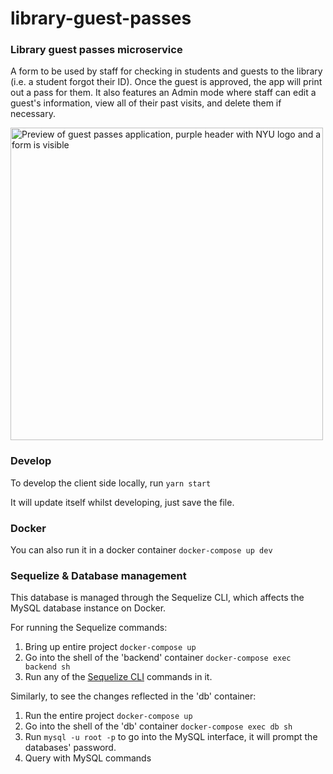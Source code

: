 # library-guest-passes

### Library guest passes microservice

A form to be used by staff for checking in students and guests to the library (i.e. a student forgot their ID). Once the guest is approved, the app will print out a pass for them. It also features an Admin mode where staff can edit a guest's information, view all of their past visits, and delete them if necessary.


<img width="500" alt="Preview of guest passes application, purple header with NYU logo and a form is visible" src="https://user-images.githubusercontent.com/49990405/144086507-5697c054-d92f-486a-b922-3e6213393d96.png">

### Develop

To develop the client side locally, run
`yarn start`

It will update itself whilst developing, just save the file.

### Docker

You can also run it in a docker container
`docker-compose up dev`

### Sequelize & Database management

This database is managed through the Sequelize CLI, which affects the MySQL database instance on Docker.

For running the Sequelize commands:

1. Bring up entire project
   `docker-compose up`
2. Go into the shell of the 'backend' container
   `docker-compose exec backend sh`
3. Run any of the [Sequelize CLI](https://github.com/sequelize/cli) commands in it.

Similarly, to see the changes reflected in the 'db' container:

1. Run the entire project
   `docker-compose up`
2. Go into the shell of the 'db' container
   `docker-compose exec db sh`
3. Run `mysql -u root -p` to go into the MySQL interface, it will prompt the databases' password.
4. Query with MySQL commands
